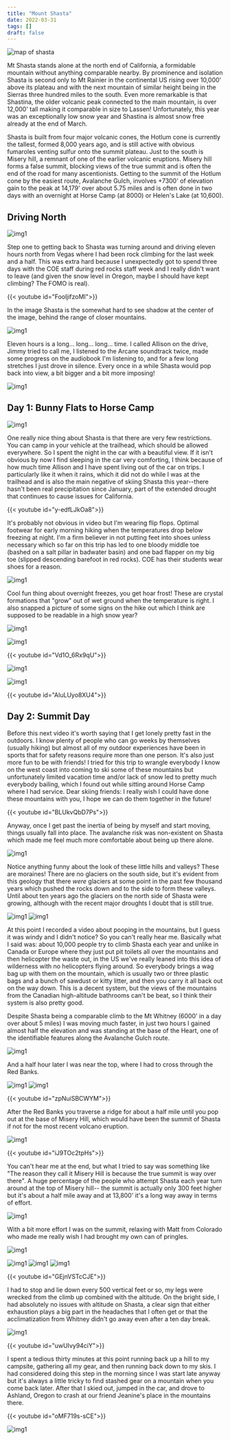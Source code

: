```yaml
---
title: "Mount Shasta"
date: 2022-03-31
tags: []
draft: false
---
```


![map of shasta](/static/maps/shasta.png)

Mt Shasta stands alone at the north end of California, a formidable mountain without anything comparable nearby. By prominence and isolation Shasta is second only to Mt Rainier in the continental US rising over 10,000' above its plateau and with the next mountain of similar height being in the Sierras three hundred miles to the south. Even more remarkable is that Shastina, the older volcanic peak connected to the main mountain, is over 12,000' tall making it comparable in size to Lassen! Unfortunately, this year was an exceptionally low snow year and Shastina is almost snow free already at the end of March.

Shasta is built from four major volcanic cones, the Hotlum cone is currently the tallest, formed 8,000 years ago, and is still active with obvious fumaroles venting sulfur onto the summit plateau. Just to the south is Misery hill, a remnant of one of the earlier volcanic eruptions. Misery hill forms a false summit, blocking views of the true summit and is often the end of the road for many ascentionists. Getting to the summit of the Hotlum cone by the easiest route, Avalanche Gulch, involves +7300' of elevation gain to the peak at 14,179' over about 5.75 miles and is often done in two days with an overnight at Horse Camp (at 8000) or Helen's Lake (at 10,600). 

## Driving North

![img1](/static/shasta/67035578784__EE4D2CD7-AFB8-430C-A4F3-0EF1EDAA3DCA.png)

Step one to getting back to Shasta was turning around and driving eleven hours north from Vegas where I had been rock climbing for the last week and a half. This was extra hard because I unexpectedly got to spend three days with the COE staff during red rocks staff week and I really didn't want to leave (and given the snow level in Oregon, maybe I should have kept climbing? The FOMO is real). 

{{< youtube id="FooljifzoMI">}}<space>

In the image Shasta is the somewhat hard to see shadow at the center of the image, behind the range of closer mountains.

![img1](/static/shasta/IMG_0458.png)

Eleven hours is a long... long... long... time. I called Allison on the drive, Jimmy tried to call me, I listened to the Arcane soundtrack twice, made some progress on the audiobook I'm listening to, and for a few long stretches I just drove in silence. Every once in a while Shasta would pop back into view, a bit bigger and a bit more imposing!

![img1](/static/shasta/IMG_0459.png)

## Day 1: Bunny Flats to Horse Camp

![img1](/static/shasta/IMG_0460.png)

One really nice thing about Shasta is that there are very few restrictions. You can camp in your vehicle at the trailhead, which should be allowed everywhere. So I spent the night in the car with a beautiful view. If it isn't obvious by now I find sleeping in the car very comforting, I think because of how much time Allison and I have spent living out of the car on trips. I particularly like it when it rains, which it did not do while I was at the trailhead and is also the main negative of skiing Shasta this year--there hasn't been real precipitation since January, part of the extended drought that continues to cause issues for California. 

{{< youtube id="y-edfLJkOa8">}}<space>

It's probably not obvious in video but I'm wearing flip flops. Optimal footwear for early morning hiking when the temperatures drop below freezing at night. I'm a firm believer in not putting feet into shoes unless necessary which so far on this trip has led to one bloody middle toe (bashed on a salt pillar in badwater basin) and one bad flapper on my big toe (slipped descending barefoot in red rocks). COE has their students wear shoes for a reason.

![img1](/static/shasta/IMG_0463.png)

Cool fun thing about overnight freezes, you get hoar frost! These are crystal formations that "grow" out of wet ground when the temperature is right. I also snapped a picture of some signs on the hike out which I think are supposed to be readable in a high snow year?

![img1](/static/shasta/IMG_0464.png)

![img1](/static/shasta/IMG_0465.png)

{{< youtube id="Vd1O_6Rx9qU">}}<space>

![img1](/static/shasta/IMG_0466.png)

![img1](/static/shasta/IMG_0467.png)

{{< youtube id="AIuLUyo8XU4">}}<space>

## Day 2: Summit Day

Before this next video it's worth saying that I get lonely pretty fast in the outdoors. I know plenty of people who can go weeks by themselves (usually hiking) but almost all of my outdoor experiences have been in sports that for safety reasons require more than one person. It's also just more fun to be with friends! I tried for this trip to wrangle everybody I know on the west coast into coming to ski some of these mountains but unfortunately limited vacation time and/or lack of snow led to pretty much everybody bailing, which I found out while sitting around Horse Camp where I had service. Dear skiing friends: I really wish I could have done these mountains with you, I hope we can do them together in the future!

{{< youtube id="BLUkvQbD7Ps">}}<space>

Anyway, once I get past the inertia of being by myself and start moving, things usually fall into place. The avalanche risk was non-existent on Shasta which made me feel much more comfortable about being up there alone. 

![img1](/static/shasta/IMG_0471.png)

Notice anything funny about the look of these little hills and valleys? These are moraines! There are no glaciers on the south side, but it's evident from this geology that there *were* glaciers at some point in the past few thousand years which pushed the rocks down and to the side to form these valleys. Until about ten years ago the glaciers on the north side of Shasta were growing, although with the recent major droughts I doubt that is still true. 

![img1](/static/shasta/IMG_0473.png)
![img1](/static/shasta/IMG_0474.png)

At this point I recorded a video about pooping in the mountains, but I guess it was windy and I didn't notice? So you can't really hear me. Basically what I said was: about 10,000 people try to climb Shasta each year and unlike in Canada or Europe where they just put pit toilets all over the mountains and then helicopter the waste out, in the US we've really leaned into this idea of wilderness with no helicopters flying around. So everybody brings a wag bag up with them on the mountain, which is usually two or three plastic bags and a bunch of sawdust or kitty litter, and then you carry it all back out on the way down. This is a decent system, but the views of the mountains from the Canadian high-altitude bathrooms can't be beat, so I think their system is also pretty good. 

Despite Shasta being a comparable climb to the Mt Whitney (6000' in a day over about 5 miles) I was moving much faster, in just two hours I gained almost half the elevation and was standing at the base of the Heart, one of the identifiable features along the Avalanche Gulch route. 

![img1](/static/shasta/IMG_0476.png)

And a half hour later I was near the top, where I had to cross through the Red Banks. 

![img1](/static/shasta/IMG_0478.png)
![img1](/static/shasta/IMG_0479.png)

{{< youtube id="zpNuiSBCWYM">}}<space>

After the Red Banks you traverse a ridge for about a half mile until you pop out at the base of Misery Hill, which would have been the summit of Shasta if not for the most recent volcano eruption. 

![img1](/static/shasta/IMG_0481.png)

{{< youtube id="iJ9TOc2tpHs">}}<space>

You can't hear me at the end, but what I tried to say was something like "The reason they call it Misery Hill is because the true summit is way over there". A huge percentage of the people who attempt Shasta each year turn around at the top of Misery hill-- the summit is actually only 300 feet higher but it's about a half mile away and at 13,800' it's a long way away in terms of effort. 

![img1](/static/shasta/IMG_0485.png)

With a bit more effort I was on the summit, relaxing with Matt from Colorado who made me really wish I had brought my own can of pringles. 

![img1](/static/shasta/IMG_0486.png)

![img1](/static/shasta/IMG_0487.png)
![img1](/static/shasta/IMG_0489.png)
![img1](/static/shasta/IMG_0490.png)

{{< youtube id="GEjnVSTcCJE">}}<space>

I had to stop and lie down every 500 vertical feet or so, my legs were wrecked from the climb up combined with the altitude. On the bright side, I had absolutely no issues with altitude on Shasta, a clear sign that either exhaustion plays a big part in the headaches that I often get or that the acclimatization from Whitney didn't go away even after a ten day break. 

![img1](/static/shasta/IMG_0493.png)

{{< youtube id="uwUIvy94ciY">}}<space>

I spent a tedious thirty minutes at this point running back up a hill to my campsite, gathering all my gear, and then running back down to my skis. I had considered doing this step in the morning since I was start late anyway but it's always a little tricky to find stashed gear on a mountain when you come back later. After that I skied out, jumped in the car, and drove to Ashland, Oregon to crash at our friend Jeanine's place in the mountains there. 

{{< youtube id="oMF719s-sCE">}}<space>

![img1](/static/shasta/67054800469__161F1965-3665-48E5-9DFB-EC199F321AD8.png)